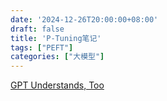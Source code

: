 ```yaml
---
date: '2024-12-26T20:00:00+08:00'
draft: false
title: 'P-Tuning笔记'
tags: ["PEFT"]
categories: ["大模型"]
---
```


[GPT Understands, Too](https://xves6ft58q.feishu.cn/docx/BKTQdaW5eoXGcMx35omcFjUFnKX?from=from_copylink)
